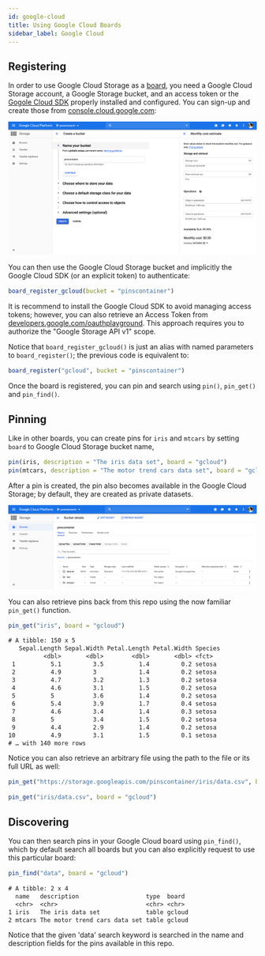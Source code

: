 ```yaml
---
id: google-cloud
title: Using Google Cloud Boards
sidebar_label: Google Cloud
---
```


## Registering

In order to use Google Cloud Storage as a [board](/), you need a Google Cloud Storage account, a Google Storage bucket, and an access token or the [Gogole Cloud SDK](https://cloud.google.com/sdk/) properly installed and configured. You can sign-up and create those from [console.cloud.google.com](https://console.cloud.google.com):

![](/images/docs/boards-gcloud-create-storage.png)

You can then use the Google Cloud Storage bucket and implicitly the Google Cloud SDK (or an explicit token) to authenticate:

```r
board_register_gcloud(bucket = "pinscontainer")
```

It is recommend to install the Google Cloud SDK to avoid managing access tokens; however, you can also retrieve an Access Token from [developers.google.com/oauthplayground](https://developers.google.com/oauthplayground). This approach requires you to authorize the "Google Storage API v1" scope.

Notice that `board_register_gcloud()` is just an alias with named parameters to `board_register()`; the previous code is equivalent to:

```r
board_register("gcloud", bucket = "pinscontainer")
```

Once the board is registered, you can pin and search using `pin()`, `pin_get()` and `pin_find()`.

## Pinning

Like in other boards, you can create pins for `iris` and `mtcars` by setting `board` to Google Cloud Storage bucket name,

```r
pin(iris, description = "The iris data set", board = "gcloud")
pin(mtcars, description = "The motor trend cars data set", board = "gcloud")
```

After a pin is created, the pin also becomes available in the Google Cloud Storage; by default, they are created as private datasets.

![](/images/docs/boards-gcloud-storage-pin.png)

You can also retrieve pins back from this repo using the now familiar `pin_get()` function.

```r
pin_get("iris", board = "gcloud")
```
```
# A tibble: 150 x 5
   Sepal.Length Sepal.Width Petal.Length Petal.Width Species
          <dbl>       <dbl>        <dbl>       <dbl> <fct>
 1          5.1         3.5          1.4         0.2 setosa
 2          4.9         3            1.4         0.2 setosa
 3          4.7         3.2          1.3         0.2 setosa
 4          4.6         3.1          1.5         0.2 setosa
 5          5           3.6          1.4         0.2 setosa
 6          5.4         3.9          1.7         0.4 setosa
 7          4.6         3.4          1.4         0.3 setosa
 8          5           3.4          1.5         0.2 setosa
 9          4.4         2.9          1.4         0.2 setosa
10          4.9         3.1          1.5         0.1 setosa
# … with 140 more rows
```

Notice you can also retrieve an arbitrary file using the path to the file or its full URL as well:

```r
pin_get("https://storage.googleapis.com/pinscontainer/iris/data.csv", board = "gcloud")
```
```r
pin_get("iris/data.csv", board = "gcloud")
```

## Discovering

You can then search pins in your Google Cloud board using `pin_find()`, which by default search all boards but you can also explicitly request to use this particular board:

```r
pin_find("data", board = "gcloud")
```
```
# A tibble: 2 x 4
  name   description                   type  board
  <chr>  <chr>                         <chr> <chr>
1 iris   The iris data set             table gcloud
2 mtcars The motor trend cars data set table gcloud
```

Notice that the given 'data' search keyword is searched in the name and description fields for the pins available in this repo.
